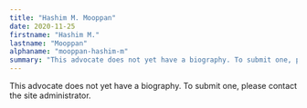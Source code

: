```yaml
---
title: "Hashim M. Mooppan"
date: 2020-11-25
firstname: "Hashim M."
lastname: "Mooppan"
alphaname: "mooppan-hashim-m"
summary: "This advocate does not yet have a biography. To submit one, please contact the site administrator."
---
```

This advocate does not yet have a biography. To submit one, please contact the site administrator.


